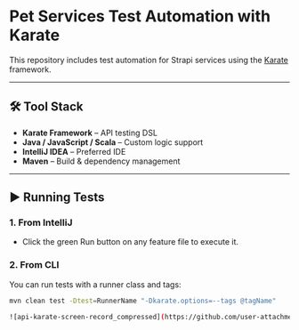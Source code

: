 # Pet Services Test Automation with Karate


This repository includes test automation for Strapi services using the [Karate](https://github.com/karatelabs/karate) framework.

---

## 🛠 Tool Stack

- **Karate Framework** – API testing DSL
- **Java / JavaScript / Scala** – Custom logic support
- **IntelliJ IDEA** – Preferred IDE
- **Maven** – Build & dependency management

---

## ▶️ Running Tests

### 1. From IntelliJ
- Click the green Run button on any feature file to execute it.
### 2. From CLI
You can run tests with a runner class and tags:

```bash
mvn clean test -Dtest=RunnerName "-Dkarate.options=--tags @tagName"

![api-karate-screen-record_compressed](https://github.com/user-attachments/assets/2538cd14-96f4-4d8a-b7f4-df71af7e0b20)

